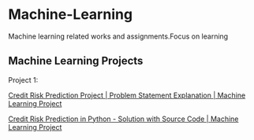 # Machine-Learning
Machine learning related works and assignments.Focus on learning


## Machine Learning Projects

Project 1:


[Credit Risk Prediction Project | Problem Statement Explanation | Machine Learning Project](https://www.youtube.com/watch?v=DoEnFkZ-_44&list=PLg8h8Ej1e8l3LCo3YGlNT1bGmftRziRDT)


[Credit Risk Prediction in Python - Solution with Source Code | Machine Learning Project](https://www.youtube.com/watch?v=Y7C5ThPONCw&list=PLg8h8Ej1e8l3LCo3YGlNT1bGmftRziRDT&index=2)

